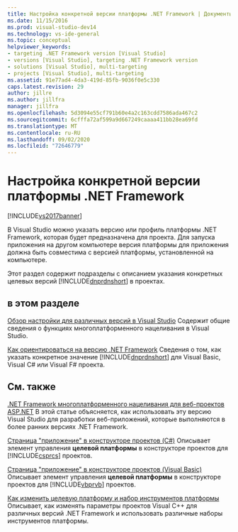 ```yaml
---
title: Настройка конкретной версии платформы .NET Framework | Документы Майкрософт
ms.date: 11/15/2016
ms.prod: visual-studio-dev14
ms.technology: vs-ide-general
ms.topic: conceptual
helpviewer_keywords:
- targeting .NET Framework version [Visual Studio]
- versions [Visual Studio], targeting .NET Framework version
- solutions [Visual Studio], multi-targeting
- projects [Visual Studio], multi-targeting
ms.assetid: 91e77ad4-4da3-419d-85fb-9036f0e5c330
caps.latest.revision: 29
author: jillre
ms.author: jillfra
manager: jillfra
ms.openlocfilehash: 5d3094e55cf791b60e4a2c163cdd7586ada467c2
ms.sourcegitcommit: 6cfffa72af599a9d667249caaaa411bb28ea69fd
ms.translationtype: MT
ms.contentlocale: ru-RU
ms.lasthandoff: 09/02/2020
ms.locfileid: "72646779"
---
```

# <a name="targeting-a-specific-net-framework-version"></a>Настройка конкретной версии платформы .NET Framework
[!INCLUDE[vs2017banner](../includes/vs2017banner.md)]

В Visual Studio можно указать версию или профиль платформы .NET Framework, которая будет предназначена для проекта. Для запуска приложения на другом компьютере версия платформы для приложения должна быть совместима с версией платформы, установленной на компьютере.

 Этот раздел содержит подразделы с описанием указания конкретных целевых версий [!INCLUDE[dnprdnshort](../includes/dnprdnshort-md.md)] в проектах.

## <a name="in-this-section"></a>в этом разделе
 [Обзор настройки для различных версий в Visual Studio](../ide/visual-studio-multi-targeting-overview.md) Содержит общие сведения о функциях многоплатформенного нацеливания в Visual Studio.

 [Как ориентироваться на версию .NET Framework](../ide/how-to-target-a-version-of-the-dotnet-framework.md) Сведения о том, как указать конкретное значение [!INCLUDE[dnprdnshort](../includes/dnprdnshort-md.md)] для Visual Basic, Visual C# или Visual F# проекта.

## <a name="related-sections"></a>См. также
 [.NET Framework многоплатформенного нацеливания для веб-проектов ASP.NET](https://msdn.microsoft.com/library/8b8145a9-62f6-4fc4-8a83-47b0487cbe76) В этой статье объясняется, как использовать эту версию Visual Studio для разработки веб-приложений, которые выполняются в более ранних версиях .NET Framework.

 [Страница "приложение" в конструкторе проектов (C#)](../ide/reference/application-page-project-designer-csharp.md) Описывает элемент управления **целевой платформы** в конструкторе проектов для [!INCLUDE[csprcs](../includes/csprcs-md.md)] проектов.

 [Страница "приложение" в конструкторе проектов (Visual Basic)](../ide/reference/application-page-project-designer-visual-basic.md) Описывает элемент управления **целевой платформы** в конструкторе проектов для [!INCLUDE[vbprvb](../includes/vbprvb-md.md)] проектов.

 [Как изменить целевую платформу и набор инструментов платформы](https://msdn.microsoft.com/library/031b1d54-e6e1-4da7-9868-3e75a87d9ffe) Описывает, как изменять параметры проектов Visual C++ для различных версий .NET Framework и использовать различные наборы инструментов платформы.
